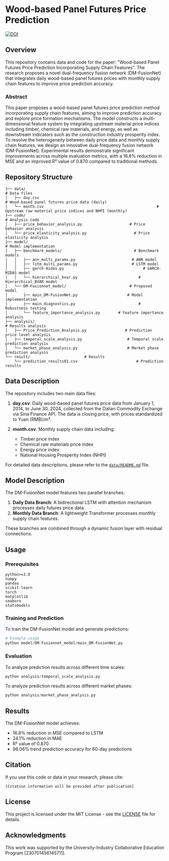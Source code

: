 # Wood-based Panel Futures Price Prediction

[![DOI](https://zenodo.org/badge/DOI/10.5281/zenodo.15279317.svg)](https://doi.org/10.5281/zenodo.15279317)

## Overview

This repository contains data and code for the paper: "Wood-based Panel Futures Price Prediction Incorporating Supply Chain Features". The research proposes a novel dual-frequency fusion network (DM-FusionNet) that integrates daily wood-based panel futures prices with monthly supply chain features to improve price prediction accuracy.

### Abstract

This paper proposes a wood-based panel futures price prediction method incorporating supply chain features, aiming to improve prediction accuracy and explore price formation mechanisms. The model constructs a multi-dimensional feature system by integrating upstream material price indices including timber, chemical raw materials, and energy, as well as downstream indicators such as the construction industry prosperity index. To resolve the heterogeneity between daily price data and monthly supply chain features, we design an innovative dual-frequency fusion network (DM-FusionNet). Experimental results demonstrate significant improvements across multiple evaluation metrics, with a 16.8% reduction in MSE and an improved R² value of 0.870 compared to traditional methods.

## Repository Structure

```
├── data/                                                                  # Data files
│   ├── day.csv                                                        # Wood-based panel futures price data (daily)
│   └── month.csv                                                  # Upstream raw material price indices and NHPI (monthly)
├── code/                                                                # Analysis code
│   ├── price_behavior_analysis.py                     # Price behavior analysis
│   └── price_elasticity_analysis.py                     # Price elasticity analysis
├── model/                                                             # Model implementation
│   ├── benchmark_models/                                # Benchmark models
│   │   ├── ann_multi_params.py                         # ANN model
│   │   ├── lstm_multi_params.py                        # LSTM model 
│   │   ├── garch-midas.py                                   # GARCH-MIDAS model
│   │   └── hierarchical_bvar.py                           # Hierarchical_BVAR model
│   └── DM-Fusionnet_model/                            # Proposed model
│       ├── main_DM-FusionNet.py                      # Model implementation
│       ├── main_diagnostics.py                            # Robustness testing
│       └── feature_importance_analysis.py        # Feature importance analysis
├── analysis/                                                           # Results analysis
│   ├── Price_Prediction_Analysis.py                 # Prediction price level analysis
│   ├── temporal_scale_analysis.py                    # Temporal scale prediction analysis  
│   └── market_phase_analysis.py                      # Market phase prediction analysis
└── result/                        # Results
    └── prediction_results01.csv                          # Prediction results
```

## Data Description

The repository includes two main data files:

1. **day.csv**: Daily wood-based panel futures price data from January 1, 2014, to June 30, 2024, collected from the Dalian Commodity Exchange via Sina Finance API. The data  is closing price, with prices standardized to Yuan (RMB)/m³.

2. **month.csv**: Monthly supply chain data including:
   - Timber price index
   - Chemical raw materials price index
   - Energy price index
   - National Housing Prosperity Index (NHPI)

For detailed data descriptions, please refer to the [`data/README.md`](data/README.md) file.

## Model Description

The DM-FusionNet model features two parallel branches:

1. **Daily Data Branch**: A bidirectional LSTM with attention mechanism processes daily futures price data.
2. **Monthly Data Branch**: A lightweight Transformer processes monthly supply chain features.

These branches are combined through a dynamic fusion layer with residual connections.

## Usage

### Prerequisites

```
python>=3.8
numpy
pandas
scikit-learn
torch
matplotlib
seaborn
statsmodels
```

### Training and Prediction

To train the DM-FusionNet model and generate predictions:

```python
# Example usage
python model/DM-Fusionnet_model/main_DM-FusionNet.py
```

### Evaluation

To analyze prediction results across different time scales:

```python
python analysis/temporal_scale_analysis.py
```

To analyze prediction results across different market phases:

```python
python analysis/market_phase_analysis.py
```

## Results

The DM-FusionNet model achieves:
- 16.8% reduction in MSE compared to LSTM
- 24.1% reduction in MAE
- R² value of 0.870
- 96.06% trend prediction accuracy for 60-day predictions

## Citation

If you use this code or data in your research, please cite:

```
[Citation information will be provided after publication]
```

## License

This project is licensed under the MIT License - see the [LICENSE](LICENSE.md) file for details.

## Acknowledgments

This work was supported by the University-Industry Collaborative Education Program [230701456145711].

